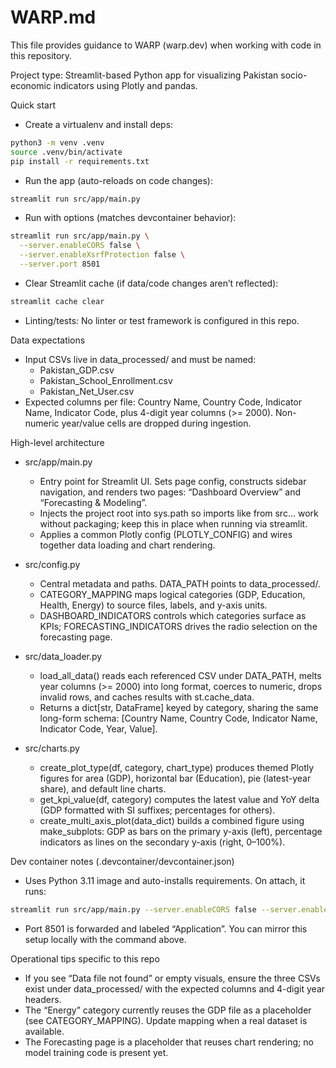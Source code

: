 # WARP.md

This file provides guidance to WARP (warp.dev) when working with code in this repository.

Project type: Streamlit-based Python app for visualizing Pakistan socio-economic indicators using Plotly and pandas.

Quick start

- Create a virtualenv and install deps:

```bash path=null start=null
python3 -m venv .venv
source .venv/bin/activate
pip install -r requirements.txt
```

- Run the app (auto-reloads on code changes):

```bash path=null start=null
streamlit run src/app/main.py
```

- Run with options (matches devcontainer behavior):

```bash path=null start=null
streamlit run src/app/main.py \
  --server.enableCORS false \
  --server.enableXsrfProtection false \
  --server.port 8501
```

- Clear Streamlit cache (if data/code changes aren’t reflected):

```bash path=null start=null
streamlit cache clear
```

- Linting/tests: No linter or test framework is configured in this repo.

Data expectations

- Input CSVs live in data_processed/ and must be named:
  - Pakistan_GDP.csv
  - Pakistan_School_Enrollment.csv
  - Pakistan_Net_User.csv
- Expected columns per file: Country Name, Country Code, Indicator Name, Indicator Code, plus 4-digit year columns (>= 2000). Non-numeric year/value cells are dropped during ingestion.

High-level architecture

- src/app/main.py
  - Entry point for Streamlit UI. Sets page config, constructs sidebar navigation, and renders two pages: “Dashboard Overview” and “Forecasting & Modeling”.
  - Injects the project root into sys.path so imports like from src... work without packaging; keep this in place when running via streamlit.
  - Applies a common Plotly config (PLOTLY_CONFIG) and wires together data loading and chart rendering.

- src/config.py
  - Central metadata and paths. DATA_PATH points to data_processed/.
  - CATEGORY_MAPPING maps logical categories (GDP, Education, Health, Energy) to source files, labels, and y-axis units.
  - DASHBOARD_INDICATORS controls which categories surface as KPIs; FORECASTING_INDICATORS drives the radio selection on the forecasting page.

- src/data_loader.py
  - load_all_data() reads each referenced CSV under DATA_PATH, melts year columns (>= 2000) into long format, coerces to numeric, drops invalid rows, and caches results with st.cache_data.
  - Returns a dict[str, DataFrame] keyed by category, sharing the same long-form schema: [Country Name, Country Code, Indicator Name, Indicator Code, Year, Value].

- src/charts.py
  - create_plot_type(df, category, chart_type) produces themed Plotly figures for area (GDP), horizontal bar (Education), pie (latest-year share), and default line charts.
  - get_kpi_value(df, category) computes the latest value and YoY delta (GDP formatted with SI suffixes; percentages for others).
  - create_multi_axis_plot(data_dict) builds a combined figure using make_subplots: GDP as bars on the primary y-axis (left), percentage indicators as lines on the secondary y-axis (right, 0–100%).

Dev container notes (.devcontainer/devcontainer.json)

- Uses Python 3.11 image and auto-installs requirements. On attach, it runs:

```bash path=null start=null
streamlit run src/app/main.py --server.enableCORS false --server.enableXsrfProtection false
```

- Port 8501 is forwarded and labeled “Application”. You can mirror this setup locally with the command above.

Operational tips specific to this repo

- If you see “Data file not found” or empty visuals, ensure the three CSVs exist under data_processed/ with the expected columns and 4-digit year headers.
- The “Energy” category currently reuses the GDP file as a placeholder (see CATEGORY_MAPPING). Update mapping when a real dataset is available.
- The Forecasting page is a placeholder that reuses chart rendering; no model training code is present yet.
